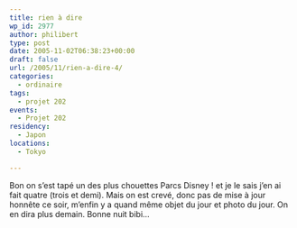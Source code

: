 ```yaml
---
title: rien à dire
wp_id: 2977
author: philibert
type: post
date: 2005-11-02T06:38:23+00:00
draft: false
url: /2005/11/rien-a-dire-4/
categories:
  - ordinaire
tags:
  - projet 202
events:
  - Projet 202
residency:
  - Japon
locations:
  - Tokyo

---
```

Bon on s&rsquo;est tapé un des plus chouettes Parcs Disney ! et je le sais j&rsquo;en ai fait quatre (trois et demi). Mais on est crevé, donc pas de mise à jour honnête ce soir, m&rsquo;enfin y a quand même objet du jour et photo du jour. On en dira plus demain. Bonne nuit bibi&#8230;